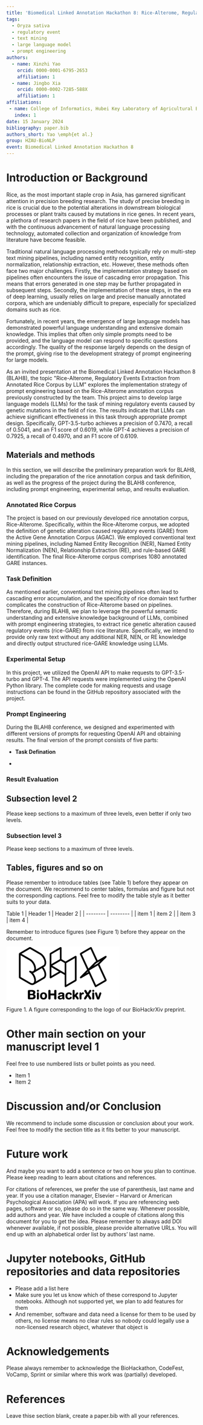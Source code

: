 ```yaml
---
title: 'Biomedical Linked Annotation Hackathon 8: Rice-Alterome, Regulatory Events Extraction from Annotated Rice Corpus by LLM'
tags:
  - Oryza sativa
  - regulatory event
  - text mining
  - large language model
  - prompt engineering
authors:
  - name: Xinzhi Yao
    orcid: 0000-0001-6795-2653
    affiliation: 1
  - name: Jingbo Xia
    orcid: 0000-0002-7285-588X
    affiliation: 1
affiliations:
 - name: College of Informatics, Hubei Key Laboratory of Agricultural Bioinformatics, Huazhong Agricultural University, Wuhan, China
   index: 1
date: 15 January 2024
bibliography: paper.bib
authors_short: Yao \emph{et al.}
group: HZAU-BioNLP
event: Biomedical Linked Annotation Hackathon 8
---
```


# Introduction or Background


Rice, as the most important staple crop in Asia, has garnered significant attention in precision breeding research. The study of precise breeding in rice is crucial due to the potential alterations in downstream biological processes or plant traits caused by mutations in rice genes. In recent years, a plethora of research papers in the field of rice have been published, and with the continuous advancement of natural language processing technology, automated collection and organization of knowledge from literature have become feasible.

Traditional natural language processing methods typically rely on multi-step text mining pipelines, including named entity recognition, entity normalization, relationship extraction, etc. However, these methods often face two major challenges. Firstly, the implementation strategy based on pipelines often encounters the issue of cascading error propagation. This means that errors generated in one step may be further propagated in subsequent steps. Secondly, the implementation of these steps, in the era of deep learning, usually relies on large and precise manually annotated corpora, which are undeniably difficult to prepare, especially for specialized domains such as rice.

Fortunately, in recent years, the emergence of large language models has demonstrated powerful language understanding and extensive domain knowledge. This implies that often only simple prompts need to be provided, and the language model can respond to specific questions accordingly. The quality of the response largely depends on the design of the prompt, giving rise to the development strategy of prompt engineering for large models.

As an invited presentation at the Biomedical Linked Annotation Hackathon 8 (BLAH8), the topic "Rice-Alterome, Regulatory Events Extraction from Annotated Rice Corpus by LLM" explores the implementation strategy of prompt engineering based on the Rice-Alterome annotation corpus previously constructed by the team. This project aims to develop large language models (LLMs) for the task of mining regulatory events caused by genetic mutations in the field of rice. The results indicate that LLMs can achieve significant effectiveness in this task through appropriate prompt design. Specifically, GPT-3.5-turbo achieves a precision of 0.7470, a recall of 0.5041, and an F1 score of 0.6019, while GPT-4 achieves a precision of 0.7925, a recall of 0.4970, and an F1 score of 0.6109.

## Materials and methods
In this section, we will describe the preliminary preparation work for BLAH8, including the preparation of the rice annotation corpus and task definition, as well as the progress of the project during the BLAH8 conference, including prompt engineering, experimental setup, and results evaluation.


### Annotated Rice Corpus
The project is based on our previously developed rice annotation corpus, Rice-Alterome. Specifically, within the Rice-Alterome corpus, we adopted the definition of genetic alteration caused regulatory events (GARE) from the Active Gene Annotation Corpus (AGAC). We employed conventional text mining pipelines, including Named Entity Recognition (NER), Named Entity Normalization (NEN), Relationship Extraction (RE), and rule-based GARE identification. The final Rice-Alterome corpus comprises 1080 annotated GARE instances.


### Task Definition

As mentioned earlier, conventional text mining pipelines often lead to cascading error accumulation, and the specificity of rice domain text further complicates the construction of Rice-Alterome based on pipelines. Therefore, during BLAH8, we plan to leverage the powerful semantic understanding and extensive knowledge background of LLMs, combined with prompt engineering strategies, to extract rice genetic alteration caused regulatory events (rice-GARE) from rice literature. Specifically, we intend to provide only raw text without any additional NER, NEN, or RE knowledge and directly output structured rice-GARE knowledge using LLMs.

### Experimental Setup

In this project, we utilized the OpenAI API to make requests to GPT-3.5-turbo and GPT-4. The API requests were implemented using the OpenAI Python library. The complete code for making requests and usage instructions can be found in the GitHub repository associated with the project.

### Prompt Engineering

During the BLAH8 conference, we designed and experimented with different versions of prompts for requesting OpenAI API and obtaining results. The final version of the prompt consists of five parts:

- **Task Defination**

- 

### Result Evaluation




## Subsection level 2

Please keep sections to a maximum of three levels, even better if only two levels.

### Subsection level 3

Please keep sections to a maximum of three levels.

## Tables, figures and so on

Please remember to introduce tables (see Table 1) before they appear on the document. We recommend to center tables, formulas and figure but not the corresponding captions. Feel free to modify the table style as it better suits to your data.

Table 1
| Header 1 | Header 2 |
| -------- | -------- |
| item 1 | item 2 |
| item 3 | item 4 |

Remember to introduce figures (see Figure 1) before they appear on the document. 

![BioHackrXiv logo](./biohackrxiv.png)
 
Figure 1. A figure corresponding to the logo of our BioHackrXiv preprint.

# Other main section on your manuscript level 1

Feel free to use numbered lists or bullet points as you need.
* Item 1
* Item 2

# Discussion and/or Conclusion

We recommend to include some discussion or conclusion about your work. Feel free to modify the section title as it fits better to your manuscript.

# Future work

And maybe you want to add a sentence or two on how you plan to continue. Please keep reading to learn about citations and references.

For citations of references, we prefer the use of parenthesis, last name and year. If you use a citation manager, Elsevier – Harvard or American Psychological Association (APA) will work. If you are referencing web pages, software or so, please do so in the same way. Whenever possible, add authors and year. We have included a couple of citations along this document for you to get the idea. Please remember to always add DOI whenever available, if not possible, please provide alternative URLs. You will end up with an alphabetical order list by authors’ last name.

# Jupyter notebooks, GitHub repositories and data repositories

* Please add a list here
* Make sure you let us know which of these correspond to Jupyter notebooks. Although not supported yet, we plan to add features for them
* And remember, software and data need a license for them to be used by others, no license means no clear rules so nobody could legally use a non-licensed research object, whatever that object is

# Acknowledgements
Please always remember to acknowledge the BioHackathon, CodeFest, VoCamp, Sprint or similar where this work was (partially) developed.

# References

Leave thise section blank, create a paper.bib with all your references.
